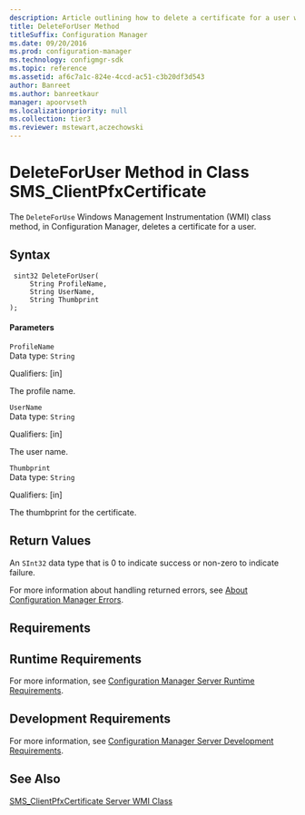 ```yaml
---
description: Article outlining how to delete a certificate for a user with DeleteForUser class method in Configuration Manager.
title: DeleteForUser Method
titleSuffix: Configuration Manager
ms.date: 09/20/2016
ms.prod: configuration-manager
ms.technology: configmgr-sdk
ms.topic: reference
ms.assetid: af6c7a1c-824e-4ccd-ac51-c3b20df3d543
author: Banreet
ms.author: banreetkaur
manager: apoorvseth
ms.localizationpriority: null
ms.collection: tier3
ms.reviewer: mstewart,aczechowski
---
```

# DeleteForUser Method in Class SMS_ClientPfxCertificate
The `DeleteForUse` Windows Management Instrumentation (WMI) class method, in Configuration Manager, deletes a certificate for a user.  

## Syntax  

```  
 sint32 DeleteForUser(  
     String ProfileName,  
     String UserName,  
     String Thumbprint  
);  

```  

#### Parameters  
 `ProfileName`  
 Data type: `String`  

 Qualifiers: [in]  

 The profile name.  

 `UserName`  
 Data type: `String`  

 Qualifiers: [in]  

 The user name.  

 `Thumbprint`  
 Data type: `String`  

 Qualifiers: [in]  

 The thumbprint for the certificate.  

## Return Values  
 An `SInt32` data type that is 0 to indicate success or non-zero to indicate failure.  

 For more information about handling returned errors, see [About Configuration Manager Errors](../../../../../develop/core/understand/about-configuration-manager-errors.md).  

## Requirements  

## Runtime Requirements  
 For more information, see [Configuration Manager Server Runtime Requirements](../../../../../develop/core/reqs/server-runtime-requirements.md).  

## Development Requirements  
 For more information, see [Configuration Manager Server Development Requirements](../../../../../develop/core/reqs/server-development-requirements.md).  

## See Also  
 [SMS_ClientPfxCertificate Server WMI Class](../../../../../develop/reference/core/clients/deploy/sms_clientpfxcertificate-server-wmi-class.md)   
